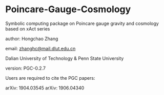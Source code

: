 # Poincare-Gauge-Cosmology

Symbolic computing package on Poincare gauge gravity and cosmology based on xAct series

author: Hongchao Zhang

email: zhanghc@mail.dlut.edu.cn

Dalian University of Technology & Penn State University

version: PGC-0.2.7

Users are required to cite the PGC papers:

arXiv: 1904.03545
arXiv: 1906.04340
